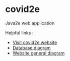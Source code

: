 # covid2e

Java2e web application

Helpful links : 
- [Visit covid2e website]()
- [Database diagram](https://realtimeuml.web.app/collab/covid2e-db)
- [Website general diagram](https://realtimeuml.web.app/collab/covid2e-gen)
